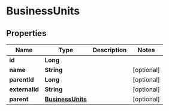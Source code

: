 
# BusinessUnits

## Properties
Name | Type | Description | Notes
------------ | ------------- | ------------- | -------------
**id** | **Long** |  | 
**name** | **String** |  |  [optional]
**parentId** | **Long** |  |  [optional]
**externalId** | **String** |  |  [optional]
**parent** | [**BusinessUnits**](BusinessUnits.md) |  |  [optional]



